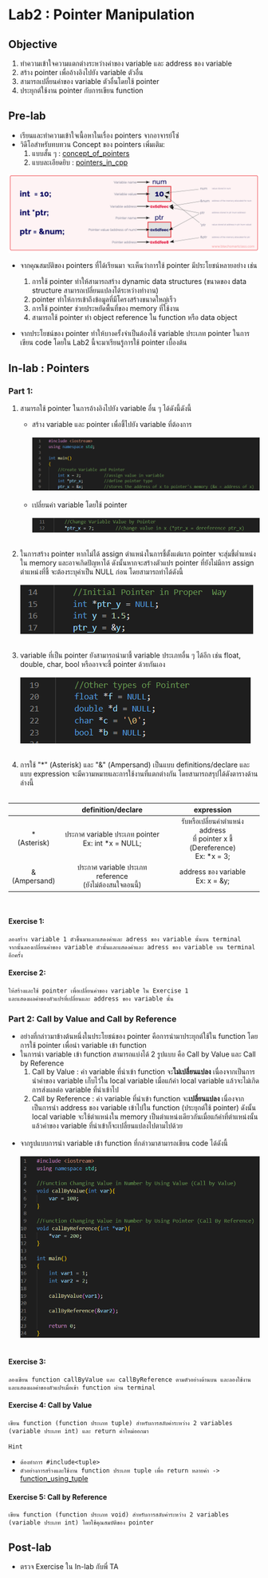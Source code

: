 # Lab2 : Pointer Manipulation
## Objective 
1. ทำความเข้าใจความแตกต่างระหว่างค่าของ variable และ address ของ variable
2. สร้าง pointer เพื่ออ้างอิงไปยัง variable ตัวอื่น
3. สามารถเปลี่ยนค่าของ variable ตัวอื่นโดยใช้ pointer
4. ประยุกต์ใช้งาน pointer กับการเขียน function

## Pre-lab
- เรียนและทำความเข้าใจเนื้อหาในเรื่อง pointers จากอาจารย์โซ่
- วิดีโอสำหรับทบทวน Concept ของ pointers เพิ่มเติม: 
    1. แบบสั้น ๆ : [concept_of_pointers](https://www.youtube.com/watch?v=UvoHwFvAvQE&t=186s&ab_channel=saikumar)
    2. แบบละเอียดยิบ : [pointers_in_cpp](https://www.youtube.com/watch?v=zuegQmMdy8M&t=619s&ab_channel=freeCodeCamp.org)
<p align="center">
<img src="../Image/pointers-concept.png"> </br>
</p>

- จากคุณสมบัติของ pointers ที่ได้เรียนมา จะเห็นว่าการใช้ pointer มีประโยชน์หลายอย่าง เช่น
    1. การใช้ pointer ทำให้สามารถสร้าง dynamic data structures (ขนาดของ data structure สามารถเปลี่ยนแปลงได้ระหว่างทำงาน)
    2. pointer ทำให้การเข้าถึงข้อมูลที่มีโครงสร้างขนาดใหญ่เร็ว
    3. การใช้ pointer ช่วยประหยัดพื้นที่ของ memory ที่ใช้งาน
    4. สามารถใช้ pointer ทำ object reference ใน function หรือ data object

- จากประโยชน์ของ pointer ทำให้บางครั้งจำเป็นต้องใช้ variable ประเภท pointer ในการเขียน code โดยใน Lab2 นี้จะมาเรียนรู้การใช้ pointer เบื้องต้น

## In-lab : Pointers

### Part 1: 
1. สามารถใช้ pointer ในการอ้างอิงไปยัง variable อื่น ๆ ได้ดังนี้ดังนี้</br>
    - สร้าง variable และ pointer เพื่อชี้ไปยัง variable ที่ต้องการ<br></br>
    <img src="../Image/part1.1.1.png"><br></br>
    - เปลี่ยนค่า variable โดยใช้ pointer<br></br>
    <img src="../Image/part1.1.2.png"><br></br>

2. ในการสร้าง pointer หากไม่ได้ assign ตำแหน่งในการชี้ตั้งแต่แรก pointer จะสุ่มชี้ต่ำแหน่งใน memory และอาจเกิดปัญหาได้ ดังนั้นหากจะสร้างตัวแปร pointer ที่ยังไม่มีการ assign ตำแหน่งที่ชี้ จะต้องระบุค่าเป็น NULL ก่อน โดยสามารถทำได้ดังนี้<br></br>
    <img src="../Image/part1.2.png"><br></br>

3. variable ที่เป็น pointer ยังสามารถนำมาชี้ variable ประเภทอื่น ๆ ได้อีก เช่น float, double, char, bool หรืออาจจะชี้ pointer ด้วยกันเอง<br></br>
    <img src="../Image/part1.3.png"><br></br>

4. การใช้ "*" (Asterisk) และ "&" (Ampersand) เป็นแบบ definitions/declare และแบบ expression จะมีความหมายและการใช้งานที่แตกต่างกัน โดยสามารถสรุปได้ดังตารางด้านล่างนี้ <br></br>
<p align="center">

|   | definition/declare |  expression |
|:-:|:------------------:|:-----------:|
| * <br> (Asterisk) | ประกาศ variable ประเภท pointer <br> Ex: int *x = NULL; | รับหรือเปลี่ยนค่าตำแหน่ง address <br> ที่ pointer x ชี้ (Dereference) <br> Ex: *x = 3; |
| & <br> (Ampersand) | ประกาศ variable ประเภท reference <br> (ยังไม่ต้องสนใจตอนนี้)| address ของ variable <br> Ex: x = &y; |

</p></br>

#### Exercise 1:
    ลองสร้าง variable 1 ตัวขึ้นมาและแสดงค่าและ adress ของ variable นั้นบน terminal
    จากนั้นลองเปลี่ยนค่าของ variable ตัวนั้นและแสดงค่าและ adress ของ variable บน terminal อีกครั้ง

#### Exercise 2:
    ให้สร้างและใช้ pointer เพื่อเปลี่ยนค่าของ variable ใน Exercise 1 
    และแสดงผลค่าของตัวแปรที่เปลี่ยนและ address ของ variable นั้น

### Part 2: Call by Value and Call by Reference
- อย่างที่กล่าวมาข้างต้นหนึ่งในประโยชน์ของ pointer คือการนำมาประยุกต์ใช้ใน function โดยการใช้ pointer เพื่อนำ variable เข้า function
- ในการนำ variable เข้า function สามารถแบ่งได้ 2 รูปแบบ คือ Call by Value และ Call by Reference 
    1. Call by Value : ค่า variable ที่นำเข้า function จะ**ไม่เปลี่ยนแปลง** เนื่องจากเป็นการนำค่าของ variable เก็บไว้ใน local variable เมื่อแก้ค่า local variable แล้วจะไม่เกิดการส่งผลต่อ variable ที่นำเข้าไป
    2. Call by Reference : ค่า variable ที่นำเข้า function จะ**เปลี่ยนแปลง** เนื่องจากเป็นการนำ address ของ variable เข้าไปใน function (ประยุกต์ใช้ pointer) ดังนั้น local variable จะใช้ตำแหน่งใน memory เป็นตำแหน่งเดียวกันเมื่อแก้ค่าที่ตำแหน่งนั้นแล้วค่าของ variable ที่นำเข้าก็จะเปลี่ยนแปลงไปตามไปด้วย<br><br>
- จากรูปแบบการนำ variable เข้า function ที่กล่าวมาสามารถเขียน code ได้ดังนี้<br></br>
    <img src="../Image/part2.png"><br></br>

#### Exercise 3:
    ลองเขียน function callByValue และ callByReference ตามตัวอย่างด้านบน และลองใช้งาน และแสดงผลค่าของตัวแปรเมื่อเข้า function ผ่าน terminal 

#### Exercise 4: Call by Value
    เขียน function (function ประเภท tuple) สำหรับการสลับค่าระหว่าง 2 variables (variable ประเภท int) และ return ค่าใหม่ออกมา

`Hint`
- `ต้องทำการ #include<tuple>`
- `ตัวอย่างการสร้างและใช้งาน function ประเภท tuple เพื่อ return หลายค่า ->` [function_using_tuple](https://www.geeksforgeeks.org/returning-multiple-values-from-a-function-using-tuple-and-pair-in-c/)

#### Exercise 5: Call by Reference
    เขียน function (function ประเภท void) สำหรับการสลับค่าระหว่าง 2 variables (variable ประเภท int) โดยใช้คุณสมบัติของ pointer


## Post-lab
- ตรวจ Exercise ใน In-lab กับพี่ TA